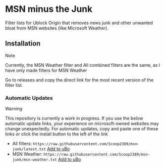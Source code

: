 # MSN minus the Junk
Filter lists for Ublock Origin that removes news junk and other unwanted bloat from MSN websites (like Microsoft Weather).
## Installation
> [!NOTE]
> Currently, the MSN Weather filter and All combined filters are the same, as I have only made filters for MSN Weather

Go to releases and copy the direct link for the most recent version of the filter list.
### Automatic Updates
> [!WARNING]
> This repository is currently a work in progress. If you use the below automatic update links, your experience on microsoft-owned websites may change unexpectedly. 
For automatic updates, copy and paste one of these links or click the install button to the left of the link
- All filters: `https://raw.githubusercontent.com/Scoop2389/msn-junk/latest.txt` [Add to uBo](https://subscribe.adblockplus.org/?location=https://raw.githubusercontent.com/Scoop2389/msn-junk/refs/heads/main/latest.txt&title=msn-junk)
- MSN Weather: `https://raw.githubusercontent.com/Scoop2389/msn-junk/msn-weather.txt` [Add to uBo](https://subscribe.adblockplus.org/?location=https://raw.githubusercontent.com/Scoop2389/msn-junk/refs/heads/main/msn-weather.txt&title=msn-junk%20%28MSN%20Weather%20Only%29)
